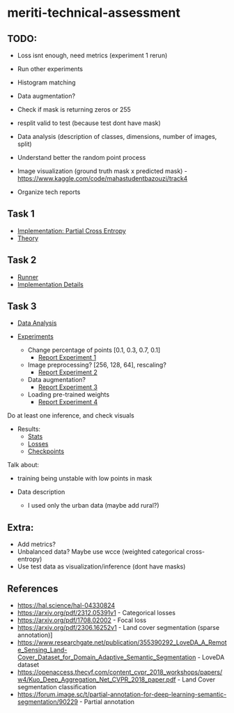 # meriti-technical-assessment

## TODO: 
- Loss isnt enough, need metrics (experiment 1 rerun)

- Run other experiments
- Histogram matching
- Data augmentation? 
- Check if mask is returning zeros or 255
- resplit valid to test (because test dont have mask)
- Data analysis (description of classes, dimensions, number of images, split)
- Understand better the random point process
- Image visualization (ground truth mask x predicted mask) - https://www.kaggle.com/code/mahastudentbazouzi/track4
- Organize tech reports 

## Task 1
- [Implementation: Partial Cross Entropy](loss/partial_cross_entropy.py)
- [Theory](reports/pce_analysis.md)

## Task 2
- [Runner](main.py)
- [Implementation Details](reports/imp_details.md)

## Task 3 
- [Data Analysis](reports/data_analysis.md)

- [Experiments](run.sh)
    - Change percentage of points [0.1, 0.3, 0.7, 0.1]
        - [Report Experiment 1](reports/report_experiment1.md)
    - Image preprocessing? [256, 128, 64], rescaling?
        - [Report Experiment 2](reports/report_experiment2.md)
    - Data augmentation? 
        - [Report Experiment 3](reports/report_experiment3.md)
    - Loading pre-trained weights 
        - [Report Experiment 4](reports/report_experiment4.md)


Do at least one inference, and check visuals

- Results: 
    - [Stats](stats/data.csv)
    - [Losses](loss_curves/loss_curve.png)
    - [Checkpoints](checkpoints/test.pth)

Talk about: 
- training being unstable with low points in mask

- Data description
    - I used only the urban data (maybe add rural?)


## Extra: 
- Add metrics?
- Unbalanced data? Maybe use wcce (weighted categorical cross-entropy)
- Use test data as visualization/inference (dont have masks)

## References 
- https://hal.science/hal-04330824
- https://arxiv.org/pdf/2312.05391v1 - Categorical losses
- https://arxiv.org/pdf/1708.02002 - Focal loss
- https://arxiv.org/pdf/2306.16252v1 - Land cover segmentation (sparse annotation)]
- https://www.researchgate.net/publication/355390292_LoveDA_A_Remote_Sensing_Land-Cover_Dataset_for_Domain_Adaptive_Semantic_Segmentation - LoveDA dataset
- https://openaccess.thecvf.com/content_cvpr_2018_workshops/papers/w4/Kuo_Deep_Aggregation_Net_CVPR_2018_paper.pdf - Land Cover segmentation classification
- https://forum.image.sc/t/partial-annotation-for-deep-learning-semantic-segmentation/90229 - Partial annotation 